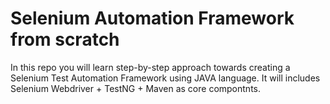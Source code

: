 # Selenium Automation Framework from scratch
In this repo you will learn step-by-step approach towards creating a Selenium Test Automation Framework using JAVA language. It will includes Selenium Webdriver + TestNG + Maven as core compontnts.
